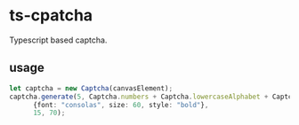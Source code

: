 # ts-cpatcha

Typescript based captcha.

## usage

```typescript
let captcha = new Captcha(canvasElement);
captcha.generate(5, Captcha.numbers + Captcha.lowercaseAlphabet + Captcha.uppercaseAlphabet,
      {font: "consolas", size: 60, style: "bold"},
      15, 70);
```
